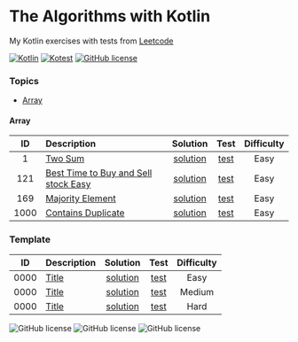 [//]: # (Copyright [2023] [Anton Kotler kotler.developer@gmail.com] License MIT)

# The Algorithms with Kotlin

My Kotlin exercises with tests from [Leetcode](https://leetcode.com/kotlerdev)

[//]: # ([![Kotlin Stable]&#40;https://kotl.in/badges/stable.svg&#41;]&#40;https://kotlinlang.org/docs/components-stability.html&#41;)
[![Kotlin](https://img.shields.io/badge/kotlin-1.9.10-a571e6.svg)](http://kotlinlang.org)
[![Kotest](https://img.shields.io/badge/kotest-5.7-61904f.svg)](https://kotest.io)
[![GitHub license](https://img.shields.io/badge/license-MIT-548af7.svg)](https://www.apache.org/licenses/LICENSE-2.0)

### Topics

- [Array](#array)

[//]: # (- [Stack]&#40;#stack&#41;)

[//]: # (- [Linked List]&#40;#linked-list&#41;)

[//]: # (- [String]&#40;#string&#41;)

[//]: # (- [Binary Tree]&#40;#binary-tree&#41;)

[//]: # (- [Binary Search]&#40;#binary-search&#41;)

[//]: # (- [Graph]&#40;#graph&#41;)

[//]: # (- [Binary Search Tree]&#40;#binary-search-tree&#41;)

[//]: # (- [Hash Table]&#40;#hash-table&#41;)

[//]: # (- [Dynamic Programming]&#40;#dynamic-programming&#41;)

[//]: # (- [Binary]&#40;#binary&#41;)

[//]: # (- [Math]&#40;#math&#41;)

[//]: # (- [Heap]&#40;#heap&#41;)

[//]: # (- [Trie]&#40;#trie&#41;)

[//]: # (- [Recursion]&#40;#recursion&#41;)

[//]: # (- [Matrix]&#40;#matrix&#41;)

[//]: # (- [Queue]&#40;#queue&#41;)

#### Array

|  ID  | Description                                                     |                           Solution                            |                             Test                              | Difficulty |
|:----:|:----------------------------------------------------------------|:-------------------------------------------------------------:|:-------------------------------------------------------------:|:----------:|
|  1   | [Two Sum](src/main/kotlin/exercise100/easy/id1/Description1.md) | [solution](src/main/kotlin/exercise100/easy/id1/Solution1.kt) | [test](src/test/kotlin/exercise100/easy/id1/Solution1Test.kt) |    Easy    |
| 121  | [Best Time to Buy and Sell stock Easy]()                        |                         [solution]()                          |                           [test]()                            |    Easy    |
| 169  | [Majority Element]()                                            |                         [solution]()                          |                           [test]()                            |    Easy    |
| 1000 | [Contains Duplicate]()                                          |                         [solution]()                          |                           [test]()                            |    Easy    |

### Template

|  ID  | Description                                                   |                           Solution                            |                             Test                              | Difficulty |
|:----:|:--------------------------------------------------------------|:-------------------------------------------------------------:|:-------------------------------------------------------------:|:----------:|
| 0000 | [Title](src/main/kotlin/exercise100/easy/id1/Description1.md) | [solution](src/main/kotlin/exercise100/easy/id1/Solution1.kt) | [test](src/test/kotlin/exercise100/easy/id1/Solution1Test.kt) |    Easy    |
| 0000 | [Title](src/main/kotlin/exercise100/easy/id1/Description1.md) | [solution](src/main/kotlin/exercise100/easy/id1/Solution1.kt) | [test](src/test/kotlin/exercise100/easy/id1/Solution1Test.kt) |   Medium   |
| 0000 | [Title](src/main/kotlin/exercise100/easy/id1/Description1.md) | [solution](src/main/kotlin/exercise100/easy/id1/Solution1.kt) | [test](src/test/kotlin/exercise100/easy/id1/Solution1Test.kt) |    Hard    |

![GitHub license](https://img.shields.io/badge/Difficulty-Easy-61904f)
![GitHub license](https://img.shields.io/badge/Difficulty-Medium-548af7)
![GitHub license](https://img.shields.io/badge/Difficulty-Hard-a571e6)

[//]: # (https://www.techinterviewhandbook.org/grind75?weeks=26&hours=40&grouping=topics)

[//]: # (https://github.com/ikatyang/emoji-cheat-sheet)

[//]: # (https://codex.so/licenses)